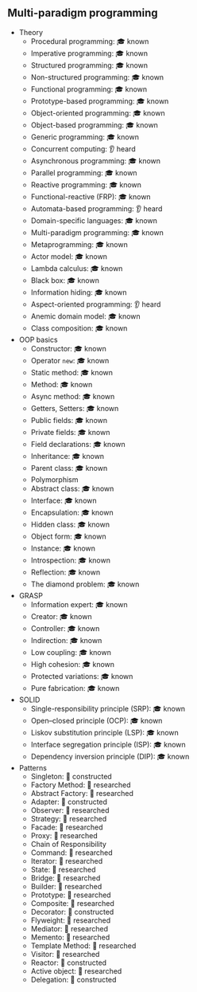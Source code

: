## Multi-paradigm programming

- Theory
  - Procedural programming: 🎓 known
  - Imperative programming: 🎓 known
  - Structured programming: 🎓 known
  - Non-structured programming: 🎓 known
  - Functional programming: 🎓 known
  - Prototype-based programming: 🎓 known
  - Object-oriented programming: 🎓 known
  - Object-based programming: 🎓 known
  - Generic programming: 🎓 known
  - Concurrent computing: 👂 heard
  - Asynchronous programming: 🎓 known
  - Parallel programming: 🎓 known
  - Reactive programming: 🎓 known
  - Functional-reactive (FRP): 🎓 known
  - Automata-based programming: 👂 heard
  - Domain-specific languages: 🎓 known
  - Multi-paradigm programming: 🎓 known
  - Metaprogramming: 🎓 known
  - Actor model: 🎓 known
  - Lambda calculus: 🎓 known
  - Black box: 🎓 known
  - Information hiding: 🎓 known
  - Aspect-oriented programming: 👂 heard
  - Anemic domain model: 🎓 known
  - Class composition: 🎓 known
- OOP basics
  - Constructor: 🎓 known
  - Operator `new`: 🎓 known
  - Static method: 🎓 known
  - Method: 🎓 known
  - Async method: 🎓 known
  - Getters, Setters: 🎓 known
  - Public fields: 🎓 known
  - Private fields: 🎓 known
  - Field declarations: 🎓 known
  - Inheritance: 🎓 known
  - Parent class: 🎓 known
  - Polymorphism
  - Abstract class: 🎓 known
  - Interface: 🎓 known
  - Encapsulation: 🎓 known
  - Hidden class: 🎓 known
  - Object form: 🎓 known
  - Instance: 🎓 known
  - Introspection: 🎓 known
  - Reflection: 🎓 known
  - The diamond problem: 🎓 known
- GRASP
  - Information expert: 🎓 known
  - Creator: 🎓 known
  - Controller: 🎓 known
  - Indirection: 🎓 known
  - Low coupling: 🎓 known
  - High cohesion: 🎓 known
  - Protected variations: 🎓 known
  - Pure fabrication: 🎓 known
- SOLID
  - Single-responsibility principle (SRP): 🎓 known
  - Open–closed principle (OCP): 🎓 known
  - Liskov substitution principle (LSP): 🎓 known
  - Interface segregation principle (ISP): 🎓 known
  - Dependency inversion principle (DIP): 🎓 known
- Patterns
  - Singleton: 🚀 constructed
  - Factory Method: 🔬 researched
  - Abstract Factory: 🔬 researched
  - Adapter: 🚀 constructed
  - Observer: 🔬 researched
  - Strategy: 🔬 researched
  - Facade: 🔬 researched
  - Proxy: 🔬 researched
  - Chain of Responsibility
  - Command: 🔬 researched
  - Iterator: 🔬 researched
  - State: 🔬 researched
  - Bridge: 🔬 researched
  - Builder: 🔬 researched
  - Prototype: 🔬 researched
  - Composite: 🔬 researched
  - Decorator: 🚀 constructed
  - Flyweight: 🔬 researched
  - Mediator: 🔬 researched
  - Memento: 🔬 researched
  - Template Method: 🔬 researched
  - Visitor: 🔬 researched
  - Reactor: 🚀 constructed
  - Active object: 🔬 researched
  - Delegation: 🚀 constructed

